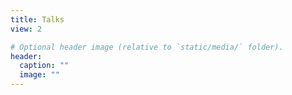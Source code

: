 ```yaml
---
title: Talks
view: 2

# Optional header image (relative to `static/media/` folder).
header:
  caption: ""
  image: ""
---
```

